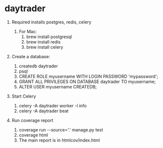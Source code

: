 # daytrader
1. Required installs postgres, redis, celery
    1. For Mac:
        1. brew install postgresql
        1. brew install redis
        1. brew install celery

1. Create a database:
    1. createdb daytrader
    1. psql
    1. CREATE ROLE myusername WITH LOGIN PASSWORD 'mypassword';
    1. GRANT ALL PRIVILEGES ON DATABASE daytrader TO myusername;
    1. ALTER USER myusername CREATEDB;

1. Start Celery
    1. celery -A daytrader worker -l info
    1. celery -A daytrader beat

1. Run coverage report
    1. coverage run --source='.' manage.py test
    1. coverage html
    1. The main report is in htmlcov/index.html